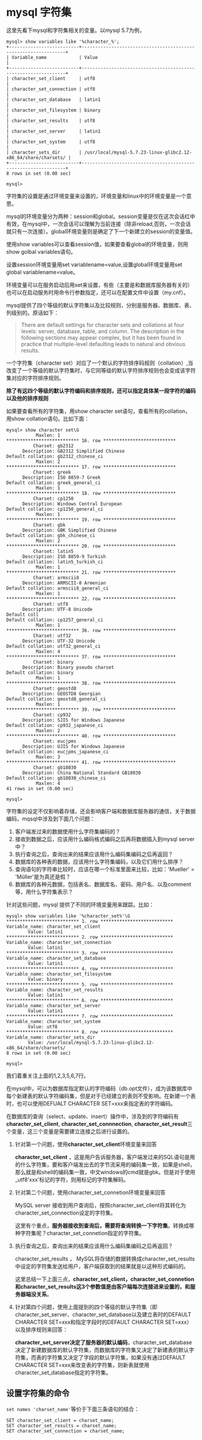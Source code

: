 # mysql 字符集 #

这里先看下mysql和字符集相关的变量。以mysql 5.7为例，

	mysql> show variables like '%character_%';
	+--------------------------+----------------------------------------------------------------+
	| Variable_name            | Value                                                          |
	+--------------------------+----------------------------------------------------------------+
	| character_set_client     | utf8                                                           |
	| character_set_connection | utf8                                                           |
	| character_set_database   | latin1                                                         |
	| character_set_filesystem | binary                                                         |
	| character_set_results    | utf8                                                           |
	| character_set_server     | latin1                                                         |
	| character_set_system     | utf8                                                           |
	| character_sets_dir       | /usr/local/mysql-5.7.23-linux-glibc2.12-x86_64/share/charsets/ |
	+--------------------------+----------------------------------------------------------------+
	8 rows in set (0.00 sec)
	
	mysql> 


字符集的设置是通过环境变量来设置的，环境变量和linux中的环境变量是一个意思。

mysql的环境变量分为两种：session和global。session变量是仅在这次会话红中有效，在mysql中，一次会话可以理解为当前连接（除非reload,否则，一次会话就只有一次连接）。global环境变量则是确定了下一个新建立的session的变量值。

使用show variables可以查看session值，如果要查看global的环境变量，则用show golbal variables语句。

设置session环境变量用set variablename=value,设置global环境变量用set global variablename=value。

环境变量可以在服务启动后用set来设置，有些（主要是和数据库服务器有关的）也可以在启动服务时用命令行参数指定，还可以在配置文件中设置（my.cnf）。

mysql提供了四个等级的默认字符集以及比较规则，分别是服务器、数据库、表、列级别的。原话如下：

> There are default settings for character sets and collations at four levels: server, database, table, and column. The description in the following sections may appear complex, but it has been found in practice that multiple-level defaulting leads to natural and obvious results.

一个字符集（character set）对应了一个默认的字符排序码规则（collation）,当改变了一个等级的默认字符集时，与它同等级的默认字符排序规则也会变成该字符集对应的字符排序规则。  

**除了有这四个等级的默认字符编码和排序规则，还可以指定具体某一段字符的编码以及他的排序规则**


如果要查看所有的字符集，用show character set语句，查看所有的collation，用show collation语句。比如下面：

	mysql> show character set\G
	           Maxlen: 1
	*************************** 16. row ***************************
	          Charset: gb2312
	      Description: GB2312 Simplified Chinese
	Default collation: gb2312_chinese_ci
	           Maxlen: 2
	*************************** 17. row ***************************
	          Charset: greek
	      Description: ISO 8859-7 Greek
	Default collation: greek_general_ci
	           Maxlen: 1
	*************************** 18. row ***************************
	          Charset: cp1250
	      Description: Windows Central European
	Default collation: cp1250_general_ci
	           Maxlen: 1
	*************************** 19. row ***************************
	          Charset: gbk
	      Description: GBK Simplified Chinese
	Default collation: gbk_chinese_ci
	           Maxlen: 2
	*************************** 20. row ***************************
	          Charset: latin5
	      Description: ISO 8859-9 Turkish
	Default collation: latin5_turkish_ci
	           Maxlen: 1
	*************************** 21. row ***************************
	          Charset: armscii8
	      Description: ARMSCII-8 Armenian
	Default collation: armscii8_general_ci
	           Maxlen: 1
	*************************** 22. row ***************************
	          Charset: utf8
	      Description: UTF-8 Unicode
	Default coll
	Default collation: cp1257_general_ci
	           Maxlen: 1
	*************************** 36. row ***************************
	          Charset: utf32
	      Description: UTF-32 Unicode
	Default collation: utf32_general_ci
	           Maxlen: 4
	*************************** 37. row ***************************
	          Charset: binary
	      Description: Binary pseudo charset
	Default collation: binary
	           Maxlen: 1
	*************************** 38. row ***************************
	          Charset: geostd8
	      Description: GEOSTD8 Georgian
	Default collation: geostd8_general_ci
	           Maxlen: 1
	*************************** 39. row ***************************
	          Charset: cp932
	      Description: SJIS for Windows Japanese
	Default collation: cp932_japanese_ci
	           Maxlen: 2
	*************************** 40. row ***************************
	          Charset: eucjpms
	      Description: UJIS for Windows Japanese
	Default collation: eucjpms_japanese_ci
	           Maxlen: 3
	*************************** 41. row ***************************
	          Charset: gb18030
	      Description: China National Standard GB18030
	Default collation: gb18030_chinese_ci
	           Maxlen: 4
	41 rows in set (0.00 sec)
	
	mysql> 


字符集的设定不仅影响着存储，还会影响客户端和数据库服务器的通信，关于数据编码，mqsql中涉及到下面几个问题：

1. 客户端发过来的数据使用什么字符集编码的？
2. 接收到数据之后，应该用什么编码格式编码之后再将数据插入到mysql server中？
3. 执行查询之后，查询出来的结果应该用什么编码集编码之后再返回？
4. 数据库的各种表的数据，应该用什么字符集编码，以及它们用什么排序？
5. 查询语句的字符串比较时，应该在哪一个标准里面来比较，比如：'Mueller' = 'Müller'是为真还是假？
6. 数据库的各种元数据，包括表名、数据库名、密码、用户名、以及comment等，用什么字符集表示？

针对这些问题，mysql 提供了不同的环境变量用来跟踪。比如：

	mysql> show variables like '%character_set%'\G
	*************************** 1. row ***************************
	Variable_name: character_set_client
	        Value: latin1
	*************************** 2. row ***************************
	Variable_name: character_set_connection
	        Value: latin1
	*************************** 3. row ***************************
	Variable_name: character_set_database
	        Value: latin1
	*************************** 4. row ***************************
	Variable_name: character_set_filesystem
	        Value: binary
	*************************** 5. row ***************************
	Variable_name: character_set_results
	        Value: latin1
	*************************** 6. row ***************************
	Variable_name: character_set_server
	        Value: latin1
	*************************** 7. row ***************************
	Variable_name: character_set_system
	        Value: utf8
	*************************** 8. row ***************************
	Variable_name: character_sets_dir
	        Value: /usr/local/mysql-5.7.23-linux-glibc2.12-x86_64/share/charsets/
	8 rows in set (0.00 sec)
	
	mysql> 

我们着重关注上面的1,2,3,5,6,7行。


在mysql中，可以为数据库指定默认的字符编码（db.opt文件），成为该数据库中每个新建表的默认字符编码集，但是对于已经建立的表则不受影响。在新建一个表时，也可以使用DEFUALT CHARACTER SET=xxx来指定表的字符编码。

在数据库的查询（select、update、insert）操作中，涉及到的字符编码有**character_set_client**, **character_set_connnection**, **character_set_result**三个变量，这三个变量是需要建立连接之后进行设置的。

1. 针对第一个问题，使用**character_set_client**环境变量来回答

	**character_set_client** ，这是用户告诉服务器，客户端发过来的SQL语句是用的什么字符集，要和客户端发出去的字节流采用的编码集一致，如果是shell，那么就是和shell的编码集一致，中文windows的cmd就是gbk。但是对于使用_utf8'xxx'标记的字符，则用标记的字符集解码。
2. 针对第二个问题，使用character_set_connetion环境变量来回答

	MySQL server 接收到用户查询后，按照character_set_client将其转化为character_set_connection设定的字符集。

	这里有个重点，**服务器接收到查询后，需要将查询转换一下字符集**。转换成哪种字符集呢？character_set_connetion指定的字符集。
3. 执行查询之后，查询出来的结果应该用什么编码集编码之后再返回？

	character_set_results ， MySQL将存储的数据转换成character_set_results中设定的字符集发送给用户，客户端获取到的结果就是以这种形式编码的。

	这里总结一下上面三点，**character_set_client，character_set_connetion和character_set_results这3个参数值是由客户端每次连接进来设置的，和服务器端没关系**。

4. 针对第四个问题，使用上面提到的四个等级的默认字符集（即character_set_server、character_set_database以及建立表时的DEFAULT CHARACTER SET=xxx和指定字段时的DEFAULT CHARACTER SET=xxx）以及排序规则来回答：

	**character_set_server决定了服务器的默认编码**，character_set_database决定了新建数据库的默认字符集，而数据库的字符集又决定了新建表的默认字符集，而表的字符集又决定了字段的默认字符集，如果没有通过DEFAULT CHARACTER SET=xxx来改变表的字符集，则新表就使用character_set_database指定的字符集。

## 设置字符集的命令 ##

`set names 'charset_name'`等价于下面三条语句的结合：

	SET character_set_client = charset_name;
	SET character_set_results = charset_name;
	SET character_set_connection = charset_name;